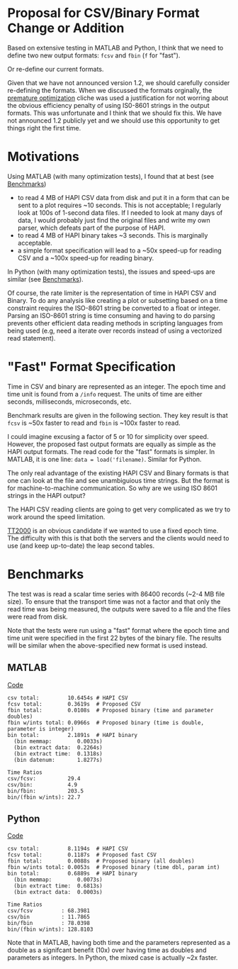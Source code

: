 # Proposal for CSV/Binary Format Change or Addition

Based on extensive testing in MATLAB and Python, I think that we need to define two new output formats: `fcsv` and `fbin` (`f` for "fast").  

Or re-define our current formats.

Given that we have not announced version 1.2, we should carefully consider re-defining the formats.  When we discussed the formats orginally, the [premature optimization](http://ubiquity.acm.org/article.cfm?id=1513451) cliche was used a justification for not worring about the obvious efficiency penalty of using IS0-8601 strings in the output formats.  This was unfortunate and I think that we should fix this.  We have not announced 1.2 publicly yet and we should use this opportunity to get things right the first time.

# Motivations

Using MATLAB (with many optimization tests), I found that at best (see [Benchmarks](#Benchmarks))
* to read 4 MB of HAPI CSV data from disk and put it in a form that can be sent to a plot requires ~10 seconds.  This is not acceptable; I regularly look at 100s of 1-second data files. If I needed to look at many days of data, I would probably just find the original files and write my own parser, which defeats part of the purpose of HAPI.
* to read 4 MB of HAPI binary takes ~3 seconds.  This is marginally acceptable.
* a simple format specification will lead to a ~50x speed-up for reading CSV and a ~100x speed-up for reading binary.

In Python (with many optimization tests), the issues and speed-ups are similar (see [Benchmarks](#Benchmarks)).

Of course, the rate limiter is the representation of time in HAPI CSV and Binary.  To do any analysis like creating a plot or subsetting based on a time constraint requires the ISO-8601 string be converted to a float or integer.  Parsing an ISO-8601 string is time consuming and having to do parsing prevents other efficient data reading methods in scripting languages from being used (e.g, need a iterate over records instead of using a vectorized read statement).

# "Fast" Format Specification

Time in CSV and binary are represented as an integer.  The epoch time and time unit is found from a `/info` request.  The units of time are either seconds, milliseconds, microseconds, etc.

Benchmark results are given in the following section.  They key result is that `fcsv` is ~50x faster to read and `fbin` is ~100x faster to read.

I could imagine excusing a factor of 5 or 10 for simplicity over speed.  However, the proposed fast output formats are equally as simple as the HAPI output formats.  The read code for the "fast" formats is simpler.  In MATLAB, it is one line: `data = load('filename)`.  Similar for Python.

The only real advantage of the existing HAPI CSV and Binary formats is that one can look at the file and see unambiguious time strings.  But the format is for machine-to-machine communication.  So why are we using ISO 8601 strings in the HAPI output?

The HAPI CSV reading clients are going to get very complicated as we try to work around the speed limitation. 

[TT2000](https://cdf.gsfc.nasa.gov/html/leapseconds_requirements.html) is an obvious candidate if we wanted to use a fixed epoch time.  The difficulty with this is that both the servers and the clients would need to use (and keep up-to-date) the leap second tables.

# Benchmarks

The test was is read a scalar time series with 86400 records (~2-4 MB file size).  To ensure that the transport time was not a factor and that only the read time was being measured, the outputs were saved to a file and the files were read from disk.

Note that the tests were run using a "fast" format where the epoch time and time unit were specified in the first 22 bytes of the binary file.  The results will be similar when the above-specified new format is used instead.

## MATLAB
[Code](https://github.com/hapi-server/matlab-client/blob/master/format_compare.m)
```
csv total:         10.6454s	# HAPI CSV
fcsv total:        0.3619s	# Proposed CSV
fbin total:        0.0108s	# Proposed binary (time and parameter doubles)
fbin w/ints total: 0.0966s	# Proposed binary (time is double, parameter is integer)
bin total:         2.1891s	# HAPI binary
  (bin memmap:        0.0033s)
  (bin extract data:  0.2264s)
  (bin extract time:  0.1318s)
  (bin datenum:       1.8277s)

Time Ratios
csv/fcsv:          29.4
csv/bin:           4.9
bin/fbin:          203.5
bin/(fbin w/ints): 22.7
```

## Python
[Code](https://github.com/hapi-server/python-client/blob/master/format_compare.py)
```
csv total:         8.1194s	# HAPI CSV
fcsv total:        0.1187s	# Proposed fast CSV
fbin total:        0.0088s	# Proposed binary (all doubles)
fbin w/ints total: 0.0053s	# Proposed binary (time dbl, param int)
bin total:         0.6889s	# HAPI binary
  (bin memmap:        0.0073s)
  (bin extract time:  0.6813s)
  (bin extract data:  0.0003s)

Time Ratios
csv/fcsv         : 68.3981
csv/bin          : 11.7865
bin/fbin         : 78.0398
bin/(fbin w/ints): 128.8103
```
Note that in MATLAB, having both time and the parameters represented as a double as a signifcant benefit (10x) over having time as doubles and parameters as integers.  In Python, the mixed case is actually ~2x faster.
